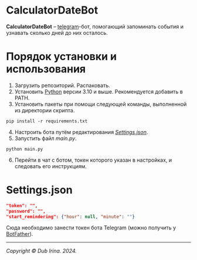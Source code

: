 # CalculatorDateBot 
**CalculatorDateBot** – [telegram](https://telegram.org)-бот, помогающий запоминать события и узнавать сколько дней до них осталось.

# Порядок установки и использования
1. Загрузить репозиторий. Распаковать.
2. Установить [Python](https://www.python.org/downloads/) версии 3.10 и выше. Рекомендуется добавить в PATH.
3. Установить пакеты при помощи следующей команды, выполненной из директории скрипта.

```
pip install -r requirements.txt
```
4. Настроить бота путём редактирования [_Settings.json_](#Settings).
5. Запустить файл _main.py_.
```
python main.py
``` 
6. Перейти в чат с ботом, токен которого указан в настройках, и следовать его инструкциям.

# Settings.json

<a name="Settings"></a> 

```JSON
"token": "",
"password": "",
"start_remindering": {"hour": null, "minute": ""}
```

Сюда необходимо занести токен бота Telegram (можно получить у [BotFather](https://t.me/BotFather)).

---

_Copyright © Dub Irina. 2024._
